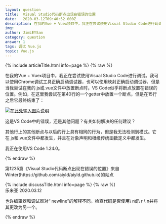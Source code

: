 ```yaml
---
layout: question
title:  Visual Studio代码断点出现在错误的位置
date:   2020-03-12T09:40:52.000Z
description: 在我的Vue + Vuex项目中，我正在尝试使用Visual Studio Code进行调试。我可以使用Chrome调试工具正确启动调试器，也可以使用映射...
img: 
author: JimLEYSam
category: question
answer: 1
tags: 调试 Vue.js
topic: Vue.js
---
```

<div class="article-root">
  <div class="article">
    {% include articleTitle.html info=page %}
    {% raw %}
    <div class="article-content"><p><font style="vertical-align: inherit;"><font style="vertical-align: inherit;">在我的Vue + Vuex项目中，我正在尝试使用Visual Studio Code进行调试。</font><font style="vertical-align: inherit;">我可以使用Chrome调试工具正确启动调试器，也可以使用映射正确启动调试器，但是当我尝试在我的.js或.vue文件中放置断点时，VS Code似乎将断点放置在错误的位置。</font><font style="vertical-align: inherit;">例如，在这里我尝试在第40行的一个getter中放置一个断点，但是在15行之后它最终结束了：</font></font></p>

<p><a href="https://www.samyoc.com//uploads/users/11536/images/thumbnails/1584006052150.gif" data-src="https://www.samyoc.com//uploads/users/11536/images/1584006052150.gif" rel="noreferrer"><img src="https://i.stack.imgur.com/ifFuq.gif" alt="在此处输入图片说明"></a></p>

<p><font style="vertical-align: inherit;"><font style="vertical-align: inherit;">这是VS Code中的错误，还是其他问题？</font><font style="vertical-align: inherit;">有关如何解决的任何建议？</font></font></p>

<p><font style="vertical-align: inherit;"><font style="vertical-align: inherit;">其他行上的其他断点与以后的行上具有相同的行为，但是我无法检测到模式。</font><font style="vertical-align: inherit;">它在.js和.vue文件中都发生，并且在对象声明和根级传统函数定义中都发生。</font></font></p>

<p><font style="vertical-align: inherit;"><font style="vertical-align: inherit;">我正在使用VS Code 1.24.0。</font></font></p></div>
    {% endraw %}
  </div>
  <p class="winter_mark">第1235篇《Visual Studio代码断点出现在错误的位置》来自Winter(https://github.com/aiyld/aiyld.github.io)的站点</p>
  <div class="discuss-wrapper">
    {% include discussTitle.html info=page %}
    {% raw %}
    <div class="discuss-item">
        <div class="discuss-parent">
          <div class="discuss-meta">
            <span class="discuss-user">乐米亚</span>
            <span class="discuss-time">2020.03.12</span>
          </div>
          <div class="discuss-comment"><p><font style="vertical-align: inherit;"><font style="vertical-align: inherit;">也许编辑器和调试器对“ newline”的解释不同。</font><font style="vertical-align: inherit;">检查代码是否使用\ r或\ r \ n并将其更改为另一个。</font></font></p></div>
        </div></div>
    {% endraw %}
  </div>
<div>
